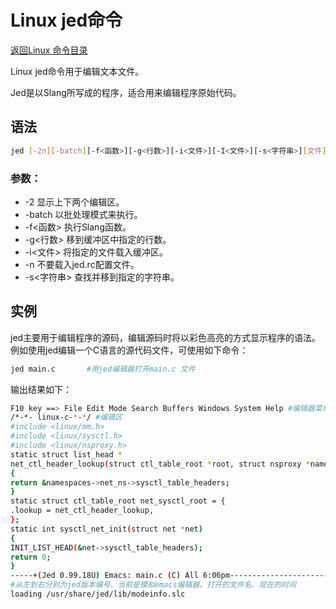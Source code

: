 # Linux jed命令
[返回Linux 命令目录](11.Linux命令大全.md)

Linux jed命令用于编辑文本文件。

Jed是以Slang所写成的程序，适合用来编辑程序原始代码。

## 语法
```bash
jed [-2n][-batch][-f<函数>][-g<行数>][-i<文件>][-I<文件>][-s<字符串>][文件]
```

### 参数：

* -2 显示上下两个编辑区。
* -batch 以批处理模式来执行。
* -f<函数> 执行Slang函数。
* -g<行数> 移到缓冲区中指定的行数。
* -i<文件> 将指定的文件载入缓冲区。
* -n 不要载入jed.rc配置文件。
* -s<字符串> 查找并移到指定的字符串。

## 实例

jed主要用于编辑程序的源码，编辑源码时将以彩色高亮的方式显示程序的语法。例如使用jed编辑一个C语言的源代码文件，可使用如下命令：
```bash
jed main.c       #用jed编辑器打开main.c 文件 
```

输出结果如下：
```bash
F10 key ==> File Edit Mode Search Buffers Windows System Help #编辑器菜单  
/*-*- linux-c-*-*/ #编辑区  
#include <linux/mm.h> 
#include <linux/sysctl.h> 
#include <linux/nsproxy.h> 
static struct list_head *  
net_ctl_header_lookup(struct ctl_table_root *root, struct nsproxy *namespaces)  
{  
return &namespaces->net_ns->sysctl_table_headers;  
}  
static struct ctl_table_root net_sysctl_root = {  
.lookup = net_ctl_header_lookup,  
};  
static int sysctl_net_init(struct net *net)  
{  
INIT_LIST_HEAD(&net->sysctl_table_headers);  
return 0;  
}  
-----+(Jed 0.99.18U) Emacs: main.c (C) All 6:06pm-----------------------------  
#从左到右分别为jed版本编号、当前是模拟emacs编辑器、打开的文件名、现在的时间  
loading /usr/share/jed/lib/modeinfo.slc 
```